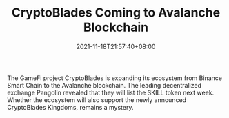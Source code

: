 ﻿---
title: "CryptoBlades Coming to Avalanche Blockchain"
date: 2021-11-18T21:57:40+08:00
lastmod: 2021-11-18T16:45:40+08:00
draft: false
authors: ["Delmar"]
description: "The GameFi project CryptoBlades is expanding its ecosystem from Binance Smart Chain to the Avalanche blockchain. The leading decentralized exchange Pangolin revealed that they will list the SKILL token next week. Whether the ecosystem will also support the newly announced CryptoBlades Kingdoms, remains a mystery."
featuredImage: "cryptoblades-coming-to-avalanche-blockchain.png"
tags: ["Crypto Art","Play to Earn"]
categories: ["news"]
news: ["Crypto Art"]
weight: 
lightgallery: true
pinned: false
recommend: false
recommend1: false
---

The GameFi project CryptoBlades is expanding its ecosystem from Binance Smart Chain to the Avalanche blockchain. The leading decentralized exchange Pangolin revealed that they will list the SKILL token next week. Whether the ecosystem will also support the newly announced CryptoBlades Kingdoms, remains a mystery.

<!--more-->


